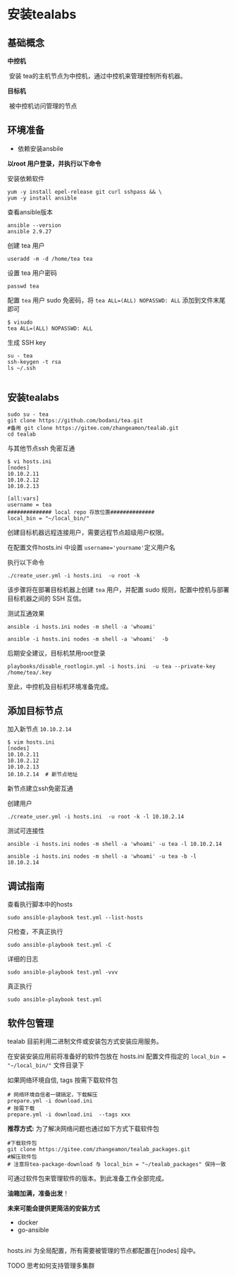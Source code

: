 # 安装tealabs

## 基础概念

**中控机**

​       安装 tea的主机节点为中控机，通过中控机来管理控制所有机器。

**目标机**

​        被中控机访问管理的节点

## 环境准备

- 依赖安装ansbile

**以root 用户登录，并执行以下命令** 

安装依赖软件

```
yum -y install epel-release git curl sshpass && \
yum -y install ansible
```

查看ansible版本

```
ansible --version
ansible 2.9.27
```

创建 tea 用户

```
useradd -m -d /home/tea tea
```

设置 tea 用户密码

````
passwd tea
````

配置 `tea` 用户 sudo 免密码，将 `tea ALL=(ALL) NOPASSWD: ALL` 添加到文件末尾即可

```
$ visudo
tea ALL=(ALL) NOPASSWD: ALL
```

生成 SSH key

```
su - tea
ssh-keygen -t rsa
ls ~/.ssh
```

```important:: 一定要保管好ssh key

```

## 安装tealabs

```
sudo su - tea
git clone https://github.com/bodani/tea.git
#备用 git clone https://gitee.com/zhangeamon/tealab.git
cd tealab
```

与其他节点ssh 免密互通
```
$ vi hosts.ini
[nodes]
10.10.2.11
10.10.2.12
10.10.2.13

[all:vars]
username = tea
############## local repo 存放位置##############
local_bin = "~/local_bin/"
```

创建目标机器远程连接用户，需要远程节点超级用户权限。

在配置文件hosts.ini 中设置 `username='yourname'`定义用户名 

执行以下命令

```
./create_user.yml -i hosts.ini  -u root -k
```

该步骤将在部署目标机器上创建 `tea` 用户，并配置 sudo 规则，配置中控机与部署目标机器之间的 SSH 互信。

测试互通效果

```
ansible -i hosts.ini nodes -m shell -a 'whoami' 

ansible -i hosts.ini nodes -m shell -a 'whoami'  -b 
```

后期安全建议，目标机禁用root登录

```
playbooks/disable_rootlogin.yml -i hosts.ini  -u tea --private-key /home/tea/.key
```

至此，中控机及目标机环境准备完成。

## 添加目标节点

 加入新节点 `10.10.2.14`

```
$ vim hosts.ini
[nodes]
10.10.2.11
10.10.2.12
10.10.2.13
10.10.2.14  # 新节点地址
```

新节点建立ssh免密互通 

创建用户 
```
./create_user.yml -i hosts.ini  -u root -k -l 10.10.2.14
```

测试可连接性
```
ansible -i hosts.ini nodes -m shell -a 'whoami' -u tea -l 10.10.2.14

ansible -i hosts.ini nodes -m shell -a 'whoami' -u tea -b -l 10.10.2.14
```


## 调试指南

查看执行脚本中的hosts

```
sudo ansible-playbook test.yml --list-hosts
```

只检查，不真正执行

```
sudo ansible-playbook test.yml -C
```

详细的日志

```
sudo ansible-playbook test.yml -vvv
```

真正执行

```
sudo ansible-playbook test.yml
```

## 软件包管理

tealab 目前利用二进制文件或安装包方式安装应用服务。

在安装安装应用前将准备好的软件包放在 hosts.ini 配置文件指定的 `local_bin = "~/local_bin/"`  文件目录下

如果网络环境自信, tags 按需下载软件包

```
# 网络环境自信者一键搞定，下载解压
prepare.yml -i download.ini 
# 按需下载
prepare.yml -i download.ini  --tags xxx
```

**推荐方式:** 为了解决网络问题也通过如下方式下载软件包  
```
#下载软件包
git clone https://gitee.com/zhangeamon/tealab_packages.git
#解压软件包
# 注意将tea-package-download 与 local_bin = "~/tealab_packages" 保持一致
```

可通过软件包来管理软件的版本。到此准备工作全部完成。

**油箱加满，准备出发**！

**未来可能会提供更简洁的安装方式**

- docker 
- go-ansible

``` important:: 配置文件建议
```

hosts.ini 为全局配置，所有需要被管理的节点都配置在[nodes] 段中。

TODO 思考如何支持管理多集群